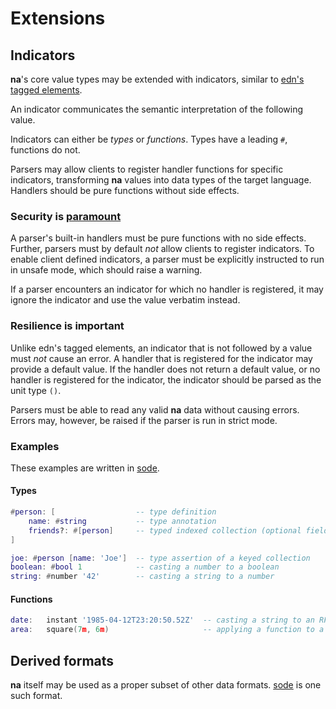 # Extensions

## Indicators

**na**'s core value types may be extended with indicators, similar to [edn's tagged elements](https://github.com/edn-format/edn/#tagged-elements).

An indicator communicates the semantic interpretation of the following value.

Indicators can either be _types_ or _functions_. Types have a leading `#`, functions do not.

Parsers may allow clients to register handler functions for specific indicators, transforming **na** values into data types of the target language. Handlers should be pure functions without side effects.

### Security is [paramount](https://github.com/OWASP/Top10/blob/567a84c2a88ad691a65a0de38f98408d48d8b9b5/2017/en/0xa8-insecure-deserialization.md)

A parser's built-in handlers must be pure functions with no side effects. Further, parsers must by default _not_ allow clients to register indicators. To enable client defined indicators, a parser must be explicitly instructed to run in unsafe mode, which should raise a warning.

If a parser encounters an indicator for which no handler is registered, it may ignore the indicator and use the value verbatim instead.

### Resilience is important

Unlike edn's tagged elements, an indicator that is not followed by a value must _not_ cause an error. A handler that is registered for the indicator may provide a default value. If the handler does not return a default value, or no handler is registered for the indicator, the indicator should be parsed as the unit type `()`.

Parsers must be able to read any valid **na** data without causing errors. Errors may, however, be raised if the parser is run in strict mode.

### Examples

These examples are written in [sode](https://github.com/kesh-lang/sode).

#### Types

```lua
#person: [                  -- type definition
    name: #string           -- type annotation
    friends?: #[person]     -- typed indexed collection (optional field)
]

joe: #person [name: 'Joe']  -- type assertion of a keyed collection
boolean: #bool 1            -- casting a number to a boolean
string: #number '42'        -- casting a string to a number
```

#### Functions

```lua
date:   instant '1985-04-12T23:20:50.52Z'  -- casting a string to an RFC 3339/ISO 8601 timestamp
area:   square(7m, 6m)                     -- applying a function to a tuple of values
```

## Derived formats

**na** itself may be used as a proper subset of other data formats. [sode](https://github.com/kesh-lang/sode) is one such format.
